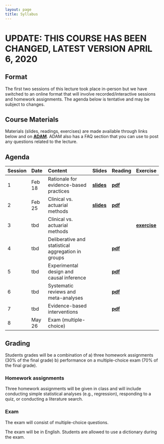 ```yaml
---
layout: page
title: Syllabus
---
```


# UPDATE: THIS COURSE HAS BEEN CHANGED, LATEST VERSION APRIL 6, 2020

## Format
The first two sessions of this lecture took place in-person but we have switched to an online format that will involve recorded/interactive sessions and homework assignments. The agenda below is tentative and may be subject to changes.

## Course Materials
Materials (slides, readings, exercises) are made available through links below and on <a href="https://adam.unibas.ch/goto_adam_crs_833529.html"><b>ADAM</b></a>. ADAM also has a FAQ section that you can use to post any questions related to the lecture. 

## Agenda

| Session        | Date           | Content  | Slides  | Reading | Exercise |
| ----- |:------------| :-----| :-----| :-----| :-----|
| 1 | Feb 18 | Rationale for evidence-based practices | <a href="http://matarui.github.io/evidencebaseddm/assets/presentations/EbDM_session1.pdf"><b>slides</b></a> | <a href="http://matarui.github.io/evidencebaseddm/assets/literature/Munafò_2017_Nature_Human_Behaviour.pdf"><b>pdf</b></a>| | 
| 2 | Feb 25 | Clinical vs. actuarial methods | <a href="http://matarui.github.io/evidencebaseddm/assets/presentations/EbDM_session2.pdf"><b>slides</b></a> | <a href="http://matarui.github.io/evidencebaseddm/assets/literature/Dawes_1989_Science.pdf"><b>pdf</b></a>| |
| 3 | tbd | Clinical vs. actuarial methods | | |<a href="https://matarui.github.io/evidencebaseddm/menu/projects.html"><b>exercise</b></a> |
| 4 | tbd |  Deliberative and statistical aggregation in groups | |<a href="http://matarui.github.io/evidencebaseddm/assets/literature/Mannes_2014_JPSP.pdf"><b>pdf | |
| 5 | tbd | Experimental design and causal inference | | <a href="http://matarui.github.io/evidencebaseddm/assets/literature/Varian_2016_PNAS.pdf"><b>pdf| |
| 6 | tbd | Systematic reviews and meta-analyses | | <a href="http://matarui.github.io/evidencebaseddm/assets/literature/Gurevitch_2018_Nature.pdf"><b>pdf| |
| 7 | tbd | Evidence-based interventions | |<a href="http://matarui.github.io/evidencebaseddm/assets/literature/Michie_2011_ImplementScience.pdf"><b>pdf | |
| 8 | May 26 | Exam (multiple-choice) | | | |

## Grading
Students grades will be a combination of 
a) three homework assignments (30% of the final grade) 
b) performance on a multiple-choice exam (70% of the final grade).

### Homework assignments
Three homework assignments will be given in class and will include conducting simple statistical analyses (e.g., regression), responding to a quiz, or conducting a literature search. 

### Exam
The exam will consist of multiple-choice questions.

The exam will be in English. Students are allowed to use a dictionary during the exam. 
